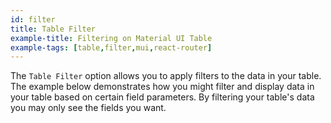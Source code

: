 ```yaml
---
id: filter
title: Table Filter
example-title: Filtering on Material UI Table
example-tags: [table,filter,mui,react-router]
---
```



The `Table Filter` option allows you to apply filters to the data in your table. The example below demonstrates how you might filter and display data in your table based on certain field parameters.
By filtering your table's data you may only see the fields you want.

<CodeSandboxExample path="table-material-ui-table-filter" />

